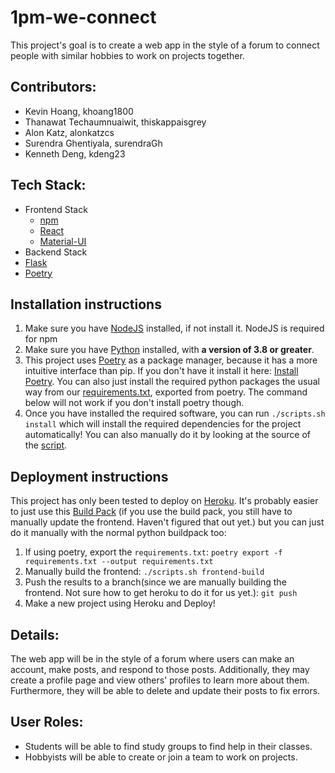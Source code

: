 # 1pm-we-connect
This project's goal is to create a web app in the style of a forum to connect people with similar hobbies to work on projects together.

## Contributors:
- Kevin Hoang, khoang1800
- Thanawat Techaumnuaiwit, thiskappaisgrey
- Alon Katz, alonkatzcs
- Surendra Ghentiyala, surendraGh
- Kenneth Deng, kdeng23

## Tech Stack:
- Frontend Stack
  - [npm](https://www.npmjs.com/ "npm - A package manager for Javscript")
  - [React](https://reactjs.org/ "React - A frontend Javscript framework")
  - [Material-UI](https://material-ui.com/ "Material-UI - A React UI Framework")
- Backend Stack
 - [Flask](https://flask.palletsprojects.com/en/1.1.x/ "Flask - A Python Server framework")
 - [Poetry](https://python-poetry.org/ "Poetry - A package manager for Python(with similar usage to npm, unlike pip)")
## Installation instructions
1. Make sure you have [NodeJS](https://nodejs.org/en/) installed, if not install it. NodeJS is required for npm
2. Make sure you have [Python](https://www.python.org/) installed, with **a version of 3.8 or greater**. 
3. This project uses [Poetry](https://python-poetry.org/docs/) as a package manager, because it has a more intuitive interface than pip. If you don't have it install it here: [Install Poetry](https://python-poetry.org/docs/). You can also just install the required python packages the usual way from our [requirements.txt](./requirements.txt), exported from poetry. The command below will not work if you don't install poetry though.
4. Once you have installed the required software, you can run `./scripts.sh install` which will install the required dependencies for the project automatically! You can also manually do it by looking at the source of the [script](./scripts.sh).
## Deployment instructions
This project has only been tested to deploy on [Heroku](https://www.heroku.com/). It's probably easier to just use this [Build Pack](https://github.com/moneymeets/python-poetry-buildpack) (if you use the build pack, you still have to manually update the frontend. Haven't figured that out yet.) but you can just do it manually with the normal python buildpack too:
1. If using poetry, export the `requirements.txt`:  `poetry export -f requirements.txt --output requirements.txt`
2. Manually build the frontend: `./scripts.sh frontend-build`
3. Push the results to a branch(since we are manually building the frontend. Not sure how to get heroku to do it for us yet.): `git push`
4. Make a new project using Heroku and Deploy!
## Details: 
The web app will be in the style of a forum where users can make an account, make posts, and respond to those posts. Additionally, they may
create a profile page and view others' profiles to learn more about them. Furthermore, they will be able to delete and update their
posts to fix errors. 

## User Roles:
- Students will be able to find study groups to find help in their classes.
- Hobbyists will be able to create or join a team to work on projects. 
